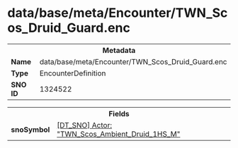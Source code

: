<h1>data/base/meta/Encounter/TWN_Scos_Druid_Guard.enc</h1><table><tr><th colspan="100%">Metadata</th></tr><tr><td><b>Name</b></td><td>data/base/meta/Encounter/TWN_Scos_Druid_Guard.enc</td></tr><tr><td><b>Type</b></td><td>EncounterDefinition</td></tr><tr><td><b>SNO ID</b></td><td>1324522</td></tr></table>

<table><tr><th colspan="100%">Fields</th></tr><tr><td><b>snoSymbol</b></td><td><a href="..\Actor\TWN_Scos_Ambient_Druid_1HS_M.acr.md">[DT_SNO] Actor: "TWN_Scos_Ambient_Druid_1HS_M"</a></td></tr></table>

